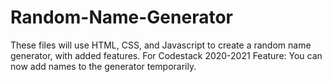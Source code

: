 # Random-Name-Generator
These files will use HTML, CSS, and Javascript to create a random name generator, with added features.
For Codestack 2020-2021 
Feature: You can now add names to the generator temporarily.

